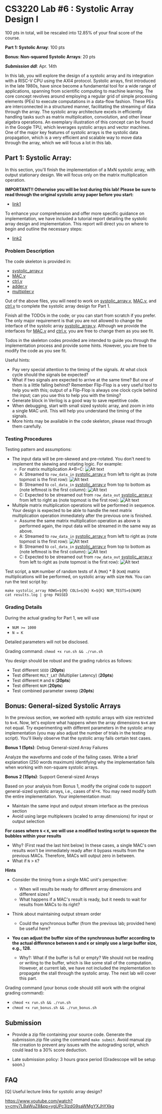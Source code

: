 # CS3220 Lab #6 : Systolic Array Design I

100 pts in total, will be rescaled into 12.85% of your final score of the course.  

**Part 1: Systolic Array**: 100 pts

**Bonus: Non-squared Systolic Arrays**: 20 pts

***Submission ddl***: Apr. 14th

In this lab, you will explore the design of a systolic array and its integration with a RISC-V CPU using the AXI4 protocol. Systolic arrays, first introduced in the late 1980s, have since become a fundamental tool for a wide range of applications, spanning from scientific computing to machine learning. The core concept revolves around employing a regular grid of simple processing elements (PEs) to execute computations in a data-flow fashion. These PEs are interconnected in a structured manner, facilitating the streaming of data through the array. The systolic array architecture excels in efficiently handling tasks such as matrix multiplication, convolution, and other linear algebra operations. An exemplary illustration of this concept can be found in the Google TPU, which leverages systolic arrays and vector machines. One of the major key features of systolic arrays is the systolic data propagation, which is a very efficient and scalable way to move data through the array, which we will focus a lot in this lab.

## Part 1: Systolic Array:

In this section, you'll finish the implementation of a MxN systolic array, with output stationary design. We will focus only on the matrix multiplication operation. 

**IMPORTANT!! Otherwise you will be lost during this lab! Please be sure to read through the original systolic array paper before you start:** 

- [link1](https://www.princeton.edu/~kung/papers_pdf/New%20Folder/VLSI%20Array%20Processors.pdf) 

To enhance your comprehension and offer more specific guidance on implementation, we have included a tutorial report detailing the systolic array design and implementation. This report will direct you on where to begin and outline the necessary steps:
- [link2](CS3220_systolic_array_luke_zhang.pdf)



### Problem Description


The code skeleton is provided in: 
- [systolic_array.v](systolic_array.v)
- [MAC.v](MAC.v)
- [ctrl.v](ctrl.v)
- [adder.v](adder.v)
- [multiplier.v](multiplier.v)


Out of the above files, you will need to work on [systolic_array.v](systolic_array.v), [MAC.v](MAC.v), and [ctrl.v](ctrl.v) to complete the systolic array design for Part 1.


Finish all the TODOs in the code; or you can start from scratch if you prefer. The only major requirement is that you are not allowed to change the interface of the systolic array [systolic_array.v](systolic_array.v). Although we provide the interfaces for [MAC.v](MAC.v) and [ctrl.v](ctrl.v), you are free to change them as you see fit.

Todos in the skeleton codes provided are intended to guide you through the implementation process and provide some hints. However, you are free to modify the code as you see fit.



Useful hints:
- Pay very special attention to the timing of the signals. At what clock cycle should the signals be expected?
- What if two signals are expected to arrive at the same time? But one of them is a little falling behind? Remember Flip-Flop is a very useful tool to help you with this; output of a Flip-Flop is always one clock cycle behind the input; can you use this to help you with the timing?
- Generate block in Verilog is a good way to save repetitive code.
- When debugging, start with small sized systolic array, and zoom in into a single MAC unit. This will help you understand the timing of the signals.
- More hints may be available in the code skeleton, please read through them carefully.


### Testing Procedures

Testing pattern and assumptions:
- The input data will be pre-skewed and pre-rotated. You don't need to implement the skewing and rotating logic. For example:
    - For matrix multiplication A*B=C: 
![Alt text](imgs/m1.png)
    - A: Streamed to ```row_data_in``` [systolic_array.v](systolic_array.v) from left to right as (note topmost is the first row): ![Alt text](imgs/m2.png)
    - B: Streamed to ```col_data_in``` [systolic_array.v](systolic_array.v) from top to bottom as (note leftmost is the first column): ![Alt text](imgs/m3.png)
    - C: Expected to be streamed out from ```row_data_out``` [systolic_array.v](systolic_array.v) from left to right as (note topmost is the first row): ![Alt text](imgs/m4.png)
- Multiple matrix multiplication operations will be performed in sequence. Your design is expected to be able to handle the next matrix multiplication operation immediately after the previous one is finished.
    - Assume the same matrix multiplication operation as above is performed again, the input data will be streamed in the same way as above.
    - A: Streamed to ```row_data_in``` [systolic_array.v](systolic_array.v) from left to right as (note topmost is the first row): ![Alt text](imgs/m5.png)
    - B: Streamed to ```col_data_in``` [systolic_array.v](systolic_array.v) from top to bottom as (note leftmost is the first column): ![Alt text](imgs/m6.png)
    - C: Expected to be streamed out from ```row_data_out``` [systolic_array.v](systolic_array.v) from left to right as (note topmost is the first row): ![Alt text](imgs/m7.png)

Test script, a `NUM` number of random tests of A (`M`x`K`) * B (`K`x`N`) matrix multiplications will be performed, on systolic array with size `M`x`N`. You can run the test script by:

```
make systolic_array ROWS=${M} COLS=${N} K=${K} NUM_TESTS=${NUM}
cat results.log | grep PASSED 
```


### Grading Details

During the actual grading for Part 1, we will use 
- `NUM >= 1000`
- `N = K`

Detailed parameters will not be disclosed.


Grading command: `chmod +x run.sh && ./run.sh`

You design should be robust and the grading rubrics as follows:
- Test different `SEED` (**20pts**)
- Test different `MULT_LAT` (Multiplier Latency) (**20pts**)
- Test different `M` and `N` (**20pts**)
- Test different `NUM` (**20pts**)
- Test combined parameter sweep (**20pts**)


## Bonus: General-sized Systolic Arrays

In the previous section, we worked with systolic arrays with size restricted to `N`=`K`. Now, let's explore what happens when the array dimensions `N`=`K` are not equal. Try experimenting with different parameters in the systolic array implementation (you may also adjust the number of trials in the testing script). You'll likely observe that the systolic array fails certain test cases.

**Bonus 1 (5pts)**: Debug General-sized Array Failures

Analyze the waveforms and code of the failing cases. Write a brief explanation (250 words maximum) identifying why the implementation fails when working with non-square systolic arrays.

**Bonus 2 (15pts)**: Support General-sized Arrays

Based on your analysis from Bonus 1, modify the original code to support general-sized systolic arrays, i.e., cases of `N`!=`K`.  You may need modify both the entire implementation. Your implementation must:

- Maintain the same input and output stream interface as the previous section
- Avoid using large multiplexers (scaled to array dimensions) for input or output selection


**For cases where `N` < `K`, we will use a modified testing script to squeeze the bubbles within your results**
- Why? (First read the last hint below) In these cases, a single MAC's own results won't be immediately ready after it bypass results from the previous MACs. Therefore, MACs will output zero in between.
- What if `N` > `K`? 


**Hints**
- Consider the timing from a single MAC unit's perspective:
    - When will results be ready for different array dimensions and different sizes?
    - What happens if a MAC's result is ready, but it needs to wait for results from MACs to its right?

- Think about maintaining output stream order
    - Could the synchronous buffer (from the previous lab; provided here) be useful here?

- **You can adjust the buffer size of the synchronous buffer according to the actual difference between `N` and `K` or simply use a large buffer size, e.g., 128.**
    - Why?: What if the buffer is full or empty? We should not be reading or writing to the buffer, which is like some stall of the computation. However, at current lab, we have not included the implementation to propagate the stall through the systolic array. The next lab will cover this part.


Grading command (your bonus code should still work with the original grading command): 
- `chmod +x run.sh && ./run.sh`
- `chmod +x run_bonus.sh && ./run_bonus.sh`

## Submission

+ Provide a zip file containing your source code. Generate the submission.zip file using the command `make submit`. Avoid manual zip file creation to prevent any issues with the autograding script, which could lead to a 30% score deduction.
* Late submission policy: 3 hours grace period  (Gradescope will be setup soon.)




## FAQ 
[Q] Useful lecture links for systolic array design?

https://www.youtube.com/watch?v=cmy7LBaWuZ8&pp=ygUPc3lzdG9saWMgYXJhYXkg 

